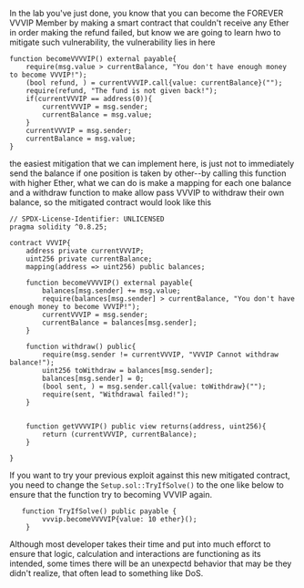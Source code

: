 In the lab you've just done, you know that you can become the FOREVER VVVIP Member by making a smart contract that couldn't receive any Ether in order making the refund failed, but know we are going to learn hwo to mitigate such vulnerability, the vulnerability lies in here

```solidity
function becomeVVVVIP() external payable{
    require(msg.value > currentBalance, "You don't have enough money to become VVVIP!");
    (bool refund, ) = currentVVVIP.call{value: currentBalance}(""); 
    require(refund, "The fund is not given back!");
    if(currentVVVIP == address(0)){
        currentVVVIP = msg.sender;
        currentBalance = msg.value;
    }
    currentVVVIP = msg.sender;
    currentBalance = msg.value;
}
```

the easiest mitigation that we can implement here, is just not to immediately send the balance if one position is taken by other--by calling this function with higher Ether, what we can do is make a mapping for each one balance and a withdraw function to make allow pass VVVIP to withdraw their own balance, so the mitigated contract would look like this

```solidity
// SPDX-License-Identifier: UNLICENSED
pragma solidity ^0.8.25;

contract VVVIP{
    address private currentVVVIP;
    uint256 private currentBalance;
    mapping(address => uint256) public balances;

    function becomeVVVVIP() external payable{
        balances[msg.sender] += msg.value;
        require(balances[msg.sender] > currentBalance, "You don't have enough money to become VVVIP!");
        currentVVVIP = msg.sender;
        currentBalance = balances[msg.sender];
    }

    function withdraw() public{
        require(msg.sender != currentVVVIP, "VVVIP Cannot withdraw balance!");
        uint256 toWithdraw = balances[msg.sender];
        balances[msg.sender] = 0;
        (bool sent, ) = msg.sender.call{value: toWithdraw}("");
        require(sent, "Withdrawal failed!");
    }


    function getVVVVIP() public view returns(address, uint256){
        return (currentVVVIP, currentBalance);
    }

}
```

If you want to try your previous exploit against this new mitigated contract, you need to change the `Setup.sol::TryIfSolve()` to the one like below to ensure that the function try to becoming VVVIP again.

```solidity
   function TryIfSolve() public payable {
        vvvip.becomeVVVVIP{value: 10 ether}();
    }
```

Although most developer takes their time and put into much efforct to ensure that logic, calculation and interactions are functioning as its intended, some times there will be an unexpectd behavior that may be they didn't realize, that often lead to something like DoS.